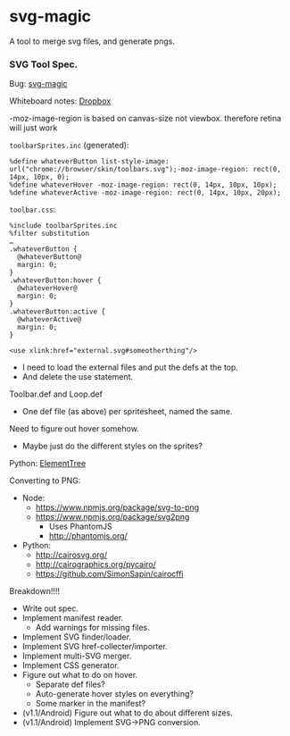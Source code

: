 svg-magic
=========

A tool to merge svg files, and generate pngs.

### SVG Tool Spec. ###

Bug:
  [svg-magic](https://bugzilla.mozilla.org/show_bug.cgi?id=svg-magic)

Whiteboard notes:
  [Dropbox](https://www.dropbox.com/s/3wv3g0979fz50o4/2014-09-03%2016.18.32%20HDR.jpg?dl=0)

-moz-image-region is based on canvas-size not viewbox.
  therefore retina will just work

  `toolbarSprites.inc` (generated):
  ```
  %define whateverButton list-style-image: url("chrome://browser/skin/toolbars.svg");-moz-image-region: rect(0, 14px, 10px, 0);
  %define whateverHover -moz-image-region: rect(0, 14px, 10px, 10px);
  %define whateverActive -moz-image-region: rect(0, 14px, 10px, 20px);
  ```

  `toolbar.css`:
  ```
  %include toolbarSprites.inc
  %filter substitution
  …
  .whateverButton {
    @whateverButton@
    margin: 0;
  }
  .whateverButton:hover {
    @whateverHover@
    margin: 0;
  }
  .whateverButton:active {
    @whateverActive@
    margin: 0;
  }
  ```


`<use xlink:href="external.svg#someotherthing"/>`

* I need to load the external files and put the defs at the top.
* And delete the use statement.

Toolbar.def and Loop.def

* One def file (as above) per spritesheet, named the same.

Need to figure out hover somehow.

* Maybe just do the different styles on the sprites?


Python:
[ElementTree](https://docs.python.org/2/library/xml.etree.elementtree.html#module-xml.etree.ElementTree)


Converting to PNG:

* Node:
    * https://www.npmjs.org/package/svg-to-png
    * https://www.npmjs.org/package/svg2png
        * Uses PhantomJS
        * http://phantomjs.org/
* Python:
    * http://cairosvg.org/
    * http://cairographics.org/pycairo/
    * https://github.com/SimonSapin/cairocffi



Breakdown!!!!

* Write out spec.
* Implement manifest reader.
    * Add warnings for missing files.
* Implement SVG finder/loader.
* Implement SVG href-collecter/importer.
* Implement multi-SVG merger.
* Implement CSS generator.
* Figure out what to do on hover.
    * Separate def files?
    * Auto-generate hover styles on everything?
    * Some marker in the manifest?
* (v1.1/Android) Figure out what to do about different sizes.
* (v1.1/Android) Implement SVG->PNG conversion.
